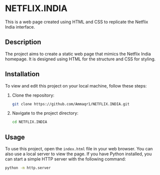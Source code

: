 # NETFLIX.INDIA

This is a web page created using HTML and CSS to replicate the Netflix India interface.

## Description

The project aims to create a static web page that mimics the Netflix India homepage. It is designed using HTML for the structure and CSS for styling.



## Installation

To view and edit this project on your local machine, follow these steps:

1. Clone the repository:
    ```bash
    git clone https://github.com/Ammaqr1/NETFLIX.INDIA.git
    ```
2. Navigate to the project directory:
    ```bash
    cd NETFLIX.INDIA
    ```

## Usage

To use this project, open the `index.html` file in your web browser. You can also use a local server to view the page. If you have Python installed, you can start a simple HTTP server with the following command:

```bash
python -m http.server

